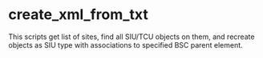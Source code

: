 # create_xml_from_txt

This scripts get list of sites, find all SIU/TCU objects on them, and recreate objects as SIU type with associations to specified BSC parent element.
